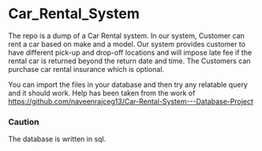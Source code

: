 # Car_Rental_System

The repo is a dump of a Car Rental system. In our system, Customer can rent a car based on make and a model. Our system provides customer to have different pick-up and drop-off locations and will impose late fee if the rental car is returned beyond the return date and time. The Customers can purchase car rental insurance which is optional.

You can import the files in your database and then try any relatable query and it should work.
Help has been taken from the work of https://github.com/naveenrajceg13/Car-Rental-System---Database-Project

### Caution
The database is written in sql.
